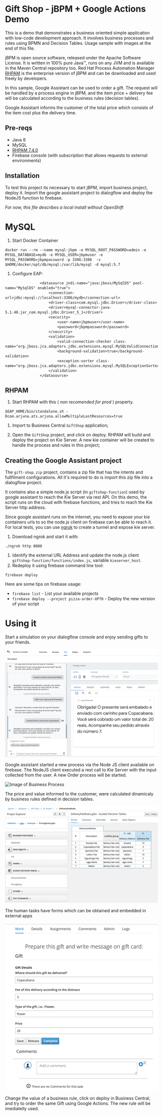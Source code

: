 Gift Shop - jBPM + Google Actions Demo
=============================

This is a demo that demonstrates a business oriented simple application with low-code development approach. It involves business processes and rules using BPMN and Decision Tables. Usage sample with images at the end of this file.

jBPM is open source software, released under the Apache Software License. It is written in 100% pure Java™, runs on any JVM and is available in the Maven Central repository too.  Red Hat Process Automation Manager [RHPAM](https://developers.redhat.com/products/rhpam/download) is the enterprise version of jBPM and can be downloaded and used freely by developers. 

In this sample, Google Assistant can be used to order a gift. The request will be handled by a process engine in jBPM, and the item price + delivery fee will be calculated according to the business rules (decision tables). 

Google Assistant informs the customer of the total price which consists of the item cost plus the delivery time. 

## Pre-reqs
- Java 8
- MySQL
- [RHPAM 7.4.0](https://developers.redhat.com/products/rhpam/download)
- Firebase console (with subscription that allows requests to external environments)

## Installation

To test this project its necessary to start jBPM, import business project, deploy it.  Import the google assistant project to dialogflow and deploy the NodeJS function to firebase. 

*For now, this file describes a local install without OpenShift*

# MySQL

1. Start Docker Container

~~~
docker run --rm --name mysql-jbpm -e MYSQL_ROOT_PASSWORD=admin -e MYSQL_DATABASE=mydb -e MYSQL_USER=jbpmuser -e MYSQL_PASSWORD=jbpmpassword -p 3306:3306  -v $HOME/docker/opt/db/mysql:/var/lib/mysql -d mysql:5.7
~~~

1. Configure EAP:

~~~
                <datasource jndi-name="java:jboss/MySqlDS" pool-name="MySqlDS" enabled="true">
                    <connection-url>jdbc:mysql://localhost:3306/mydb</connection-url>
                    <driver-class>com.mysql.jdbc.Driver</driver-class>
                    <driver>mysql-connector-java-5.1.48.jar_com.mysql.jdbc.Driver_5_1</driver>
                    <security>
                        <user-name>jbpmuser</user-name>
                        <password>jbpmpassword</password>
                    </security>
                    <validation>
                        <valid-connection-checker class-name="org.jboss.jca.adapters.jdbc.extensions.mysql.MySQLValidConnectionChecker"/>
                        <background-validation>true</background-validation>
                        <exception-sorter class-name="org.jboss.jca.adapters.jdbc.extensions.mysql.MySQLExceptionSorter"/>
                    </validation>
                </datasource>
~~~


## RHPAM 

1. Start RHPAM with this ( _non recomended for prod_ ) property.

~~~
$EAP_HOME/bin/standalone.sh -Dcom.arjuna.ats.arjuna.allowMultipleLastResources=true
~~~

1. Import to Business Central `GiftShop` application; 

1. Open the `GiftShop` project, and click on deploy. RHPAM will build and deploy the project on Kie Server. A new kie container will be created to handle the process and rules in this project;

## Creating the Google Assistant project

The `gift-shop.zip` project, contains a zip file that has the intents and fullfilment configurations. All it's required to do is import this zip file into a dialogflow project.

It contains also a simple node.js script (in `giftshop-function`) used by google assistant to reach the Kie Server via rest API. On this demo, the script runs on the cloud with firebase functions, and tries to reach the Kie Server http address. 

Since google assistant runs on the internet, you need to expose your kie containers urls to so the node.js client on firebase can be able to reach it. For local tests, you can use [ngrok](https://ngrok.com/) to create a tunnel and expose kie server. 

1. Download ngrok and start it with:

~~~
./ngrok http 8080
~~~ 

1. Identify the external URL Address and update the node.js client `giftshop-function/functions/index.js`, variable `kieserver_host`.
1. Redeploy it using firebase command line tool:

~~~
firebase deploy
~~~

Here are some tips on firebase usage:

- `firebase list` - List your available projects
- `firebase deploy --project pizza-order-XPT0` - Deploy the new version of your script

# Using it

Start a simulation on your dialogflow console and enjoy sending gifts to your friends. 

![Image of Google Assistant](https://github.com/kmacedovarela/giftshop-demo/blob/master/images/google-actions.png)

Google assistant started a new process via the Node JS client available on firebase. The NodeJS client executed a rest call to Kie Server with the input collected from the user. A new Order process will be started.

![Image of Business Process](https://github.com/kmacedovarela/gift-shop/blob/master/images/business-process.png)

The price and value informed to the customer, were calculated dinamicaly by business rules defined in decision tables.

![Image of Decision Table](https://github.com/kmacedovarela/giftshop-demo/blob/master/images/decision-table.png)

The human tasks have forms which can be obtained and embedded in external apps

![Image of Human Task Form](https://github.com/kmacedovarela/giftshop-demo/blob/master/images/task-form.png)

Change the value of a business rule, click on deploy in Business Central, and try to order the same Gift using Google Actions. The new rule will be imediatelly used. 

